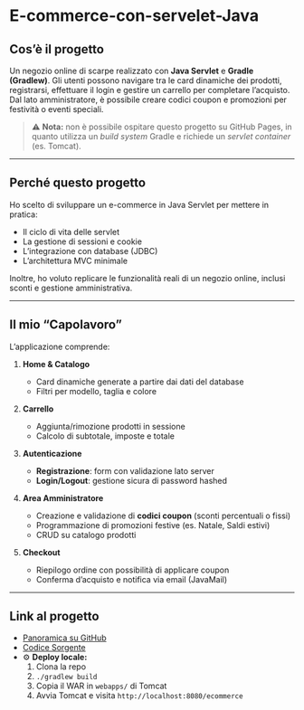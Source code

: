 # E-commerce-con-servelet-Java

## Cos’è il progetto
Un negozio online di scarpe realizzato con **Java Servlet** e **Gradle (Gradlew)**. Gli utenti possono navigare tra le card dinamiche dei prodotti, registrarsi, effettuare il login e gestire un carrello per completare l’acquisto. Dal lato amministratore, è possibile creare codici coupon e promozioni per festività o eventi speciali.

> ⚠️ **Nota:** non è possibile ospitare questo progetto su GitHub Pages, in quanto utilizza un _build system_ Gradle e richiede un _servlet container_ (es. Tomcat).

---

## Perché questo progetto
Ho scelto di sviluppare un e-commerce in Java Servlet per mettere in pratica:
- Il ciclo di vita delle servlet  
- La gestione di sessioni e cookie  
- L’integrazione con database (JDBC)  
- L’architettura MVC minimale  

Inoltre, ho voluto replicare le funzionalità reali di un negozio online, inclusi sconti e gestione amministrativa.

---

## Il mio “Capolavoro”
L’applicazione comprende:

1. **Home & Catalogo**  
   - Card dinamiche generate a partire dai dati del database  
   - Filtri per modello, taglia e colore  

2. **Carrello**  
   - Aggiunta/rimozione prodotti in sessione  
   - Calcolo di subtotale, imposte e totale  

3. **Autenticazione**  
   - **Registrazione**: form con validazione lato server  
   - **Login/Logout**: gestione sicura di password hashed  

4. **Area Amministratore**  
   - Creazione e validazione di **codici coupon** (sconti percentuali o fissi)  
   - Programmazione di promozioni festive (es. Natale, Saldi estivi)  
   - CRUD su catalogo prodotti  

5. **Checkout**  
   - Riepilogo ordine con possibilità di applicare coupon  
   - Conferma d’acquisto e notifica via email (JavaMail)  

---

## Link al progetto

- [Panoramica su GitHub](https://github.com/Antoninova/ECommerce-Servlets)
- [Codice Sorgente](https://drive.google.com/file/d/1Vz5Le5kSGHmIbZHjAhaMtQK3jNk0WYVb/view?usp=sharing)
- ⚙️ **Deploy locale:**  
  1. Clona la repo  
  2. `./gradlew build`  
  3. Copia il WAR in `webapps/` di Tomcat  
  4. Avvia Tomcat e visita `http://localhost:8080/ecommerce`
